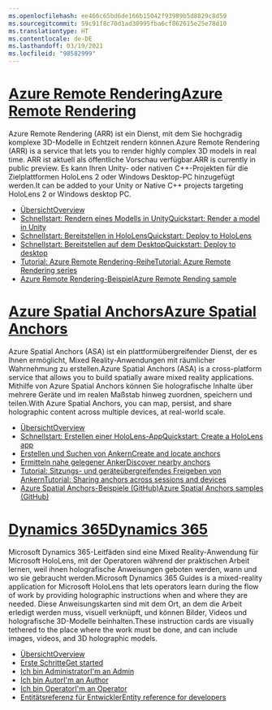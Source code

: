 ```yaml
---
ms.openlocfilehash: ee466c65bd6de166b15042f93989b5d8829c8d59
ms.sourcegitcommit: 59c91f8c70d1ad30995fba6cf862615e25e78d10
ms.translationtype: HT
ms.contentlocale: de-DE
ms.lasthandoff: 03/19/2021
ms.locfileid: "98582999"
---
```

# <a name="azure-remote-rendering"></a>[<span data-ttu-id="fbf0d-101">Azure Remote Rendering</span><span class="sxs-lookup"><span data-stu-id="fbf0d-101">Azure Remote Rendering</span></span>](#tab/arr)

<span data-ttu-id="fbf0d-102">Azure Remote Rendering (ARR) ist ein Dienst, mit dem Sie hochgradig komplexe 3D-Modelle in Echtzeit rendern können.</span><span class="sxs-lookup"><span data-stu-id="fbf0d-102">Azure Remote Rendering (ARR) is a service that lets you to render highly complex 3D models in real time.</span></span> <span data-ttu-id="fbf0d-103">ARR ist aktuell als öffentliche Vorschau verfügbar.</span><span class="sxs-lookup"><span data-stu-id="fbf0d-103">ARR is currently in public preview.</span></span> <span data-ttu-id="fbf0d-104">Es kann Ihren Unity- oder nativen C++-Projekten für die Zielplattformen HoloLens 2 oder Windows Desktop-PC hinzugefügt werden.</span><span class="sxs-lookup"><span data-stu-id="fbf0d-104">It can be added to your Unity or Native C++ projects targeting HoloLens 2 or Windows desktop PC.</span></span>

* [<span data-ttu-id="fbf0d-105">Übersicht</span><span class="sxs-lookup"><span data-stu-id="fbf0d-105">Overview</span></span>](/azure/remote-rendering/overview/about) 
* [<span data-ttu-id="fbf0d-106">Schnellstart: Rendern eines Modells in Unity</span><span class="sxs-lookup"><span data-stu-id="fbf0d-106">Quickstart: Render a model in Unity</span></span>](/azure/remote-rendering/quickstarts/render-model) 
* [<span data-ttu-id="fbf0d-107">Schnellstart: Bereitstellen in HoloLens</span><span class="sxs-lookup"><span data-stu-id="fbf0d-107">Quickstart: Deploy to HoloLens</span></span>](/azure/remote-rendering/quickstarts/deploy-to-hololens) 
* [<span data-ttu-id="fbf0d-108">Schnellstart: Bereitstellen auf dem Desktop</span><span class="sxs-lookup"><span data-stu-id="fbf0d-108">Quickstart: Deploy to desktop</span></span>](/azure/remote-rendering/quickstarts/deploy-to-desktop) 
* [<span data-ttu-id="fbf0d-109">Tutorial: Azure Remote Rendering-Reihe</span><span class="sxs-lookup"><span data-stu-id="fbf0d-109">Tutorial: Azure Remote Rendering series</span></span>](/azure/remote-rendering/tutorials/unity/tutorial-landing) 
* [<span data-ttu-id="fbf0d-110">Azure Remote Rendering-Beispiel</span><span class="sxs-lookup"><span data-stu-id="fbf0d-110">Azure Remote Rending sample</span></span>](/azure/remote-rendering/samples/showcase-app)

# <a name="azure-spatial-anchors"></a>[<span data-ttu-id="fbf0d-111">Azure Spatial Anchors</span><span class="sxs-lookup"><span data-stu-id="fbf0d-111">Azure Spatial Anchors</span></span>](#tab/asa)

<span data-ttu-id="fbf0d-112">Azure Spatial Anchors (ASA) ist ein plattformübergreifender Dienst, der es Ihnen ermöglicht, Mixed Reality-Anwendungen mit räumlicher Wahrnehmung zu erstellen.</span><span class="sxs-lookup"><span data-stu-id="fbf0d-112">Azure Spatial Anchors (ASA) is a cross-platform service that allows you to build spatially aware mixed reality applications.</span></span> <span data-ttu-id="fbf0d-113">Mithilfe von Azure Spatial Anchors können Sie holografische Inhalte über mehrere Geräte und im realen Maßstab hinweg zuordnen, speichern und teilen.</span><span class="sxs-lookup"><span data-stu-id="fbf0d-113">With Azure Spatial Anchors, you can map, persist, and share holographic content across multiple devices, at real-world scale.</span></span>

* [<span data-ttu-id="fbf0d-114">Übersicht</span><span class="sxs-lookup"><span data-stu-id="fbf0d-114">Overview</span></span>](/azure/spatial-anchors/overview) 
* [<span data-ttu-id="fbf0d-115">Schnellstart: Erstellen einer HoloLens-App</span><span class="sxs-lookup"><span data-stu-id="fbf0d-115">Quickstart: Create a HoloLens app</span></span>](/azure/spatial-anchors/quickstarts/get-started-unity-hololens) 
* [<span data-ttu-id="fbf0d-116">Erstellen und Suchen von Ankern</span><span class="sxs-lookup"><span data-stu-id="fbf0d-116">Create and locate anchors</span></span>](/azure/spatial-anchors/how-tos/create-locate-anchors-unity) 
* [<span data-ttu-id="fbf0d-117">Ermitteln nahe gelegener Anker</span><span class="sxs-lookup"><span data-stu-id="fbf0d-117">Discover nearby anchors</span></span>](/azure/spatial-anchors/how-tos/set-up-coarse-reloc-unity)
* [<span data-ttu-id="fbf0d-118">Tutorial: Sitzungs- und geräteübergreifendes Freigeben von Ankern</span><span class="sxs-lookup"><span data-stu-id="fbf0d-118">Tutorial: Sharing anchors across sessions and devices</span></span>](/azure/spatial-anchors/tutorials/tutorial-share-anchors-across-devices?tabs=VS%2cAndroid)  
* [<span data-ttu-id="fbf0d-119">Azure Spatial Anchors-Beispiele (GitHub)</span><span class="sxs-lookup"><span data-stu-id="fbf0d-119">Azure Spatial Anchors samples (GitHub)</span></span>](https://github.com/Azure/azure-spatial-anchors-samples) 

# <a name="dynamics-365"></a>[<span data-ttu-id="fbf0d-120">Dynamics 365</span><span class="sxs-lookup"><span data-stu-id="fbf0d-120">Dynamics 365</span></span>](#tab/D365)

<span data-ttu-id="fbf0d-121">Microsoft Dynamics 365-Leitfäden sind eine Mixed Reality-Anwendung für Microsoft HoloLens, mit der Operatoren während der praktischen Arbeit lernen, weil ihnen holografische Anweisungen geboten werden, wann und wo sie gebraucht werden.</span><span class="sxs-lookup"><span data-stu-id="fbf0d-121">Microsoft Dynamics 365 Guides is a mixed-reality application for Microsoft HoloLens that lets operators learn during the flow of work by providing holographic instructions when and where they are needed.</span></span> <span data-ttu-id="fbf0d-122">Diese Anweisungskarten sind mit dem Ort, an dem die Arbeit erledigt werden muss, visuell verknüpft, und können Bilder, Videos und holografische 3D-Modelle beinhalten.</span><span class="sxs-lookup"><span data-stu-id="fbf0d-122">These instruction cards are visually tethered to the place where the work must be done, and can include images, videos, and 3D holographic models.</span></span>

* [<span data-ttu-id="fbf0d-123">Übersicht</span><span class="sxs-lookup"><span data-stu-id="fbf0d-123">Overview</span></span>](/dynamics365/mixed-reality/guides/) 
* [<span data-ttu-id="fbf0d-124">Erste Schritte</span><span class="sxs-lookup"><span data-stu-id="fbf0d-124">Get started</span></span>](/dynamics365/mixed-reality/guides/get-started) 
* [<span data-ttu-id="fbf0d-125">Ich bin Administrator</span><span class="sxs-lookup"><span data-stu-id="fbf0d-125">I'm an Admin</span></span>](/dynamics365/mixed-reality/guides/setup)
* [<span data-ttu-id="fbf0d-126">Ich bin Autor</span><span class="sxs-lookup"><span data-stu-id="fbf0d-126">I'm an Author</span></span>](/dynamics365/mixed-reality/guides/authoring-overview) 
* [<span data-ttu-id="fbf0d-127">Ich bin Operator</span><span class="sxs-lookup"><span data-stu-id="fbf0d-127">I'm an Operator</span></span>](/dynamics365/mixed-reality/guides/operator-overview) 
* [<span data-ttu-id="fbf0d-128">Entitätsreferenz für Entwickler</span><span class="sxs-lookup"><span data-stu-id="fbf0d-128">Entity reference for developers</span></span>](/dynamics365/mixed-reality/guides/developer-entity-reference)